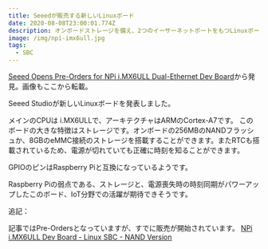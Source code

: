 ```yaml
---
title: Seeedが販売する新しいLinuxボード
date: 2020-08-08T23:00:01.774Z
description: オンボードストレージを備え、2つのイーサーネットポートをもつLinuxボードを紹介します。
image: /img/npi-imx6ull.jpg
tags:
  - SBC
---
```

[Seeed Opens Pre-Orders for NPi i.MX6ULL Dual-Ethernet Dev Board](https://www.hackster.io/news/seeed-opens-pre-orders-for-npi-i-mx6ull-dual-ethernet-dev-board-abe74799c722)から発見。画像もここから転載。

Seeed Studioが新しいLinuxボードを発表しました。

メインのCPUは i.MX6ULLで、アーキテクチャはARMのCortex-A7です。
このボードの大きな特徴はストレージです。オンボードの256MBのNANDフラッシュか、8GBのeMMC接続のストレージを搭載することができます。またRTCも搭載されているため、電源が切れていても正確に時刻を知ることができます。

GPIOのピンはRaspberry Piと互換になっているようです。

Raspberry Piの弱点である、ストレージと、電源喪失時の時刻同期がパワーアップしたこのボード、IoT分野での活躍が期待できそうです。

追記：

記事ではPre-Ordersとなっていますが、すでに販売が開始されています。
[NPi i.MX6ULL Dev Board - Linux SBC - NAND Version
](https://www.seeedstudio.com/NPi-i-MX6ULL-Dev-Board-Industrial-Grade-Linux-SBC-NAND-Version-p-4220.html)
